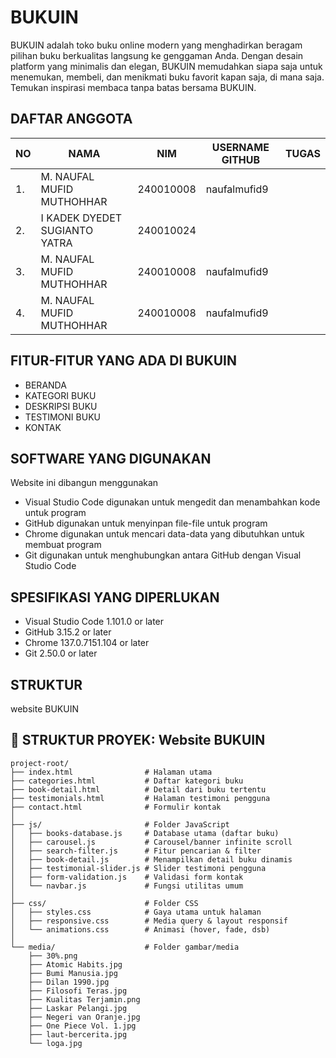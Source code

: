 # BUKUIN
BUKUIN adalah toko buku online modern yang menghadirkan beragam pilihan buku berkualitas langsung ke genggaman Anda. Dengan desain platform yang minimalis dan elegan, BUKUIN memudahkan siapa saja untuk menemukan, membeli, dan menikmati buku favorit kapan saja, di mana saja. Temukan inspirasi membaca tanpa batas bersama BUKUIN.

## DAFTAR ANGGOTA
| NO | NAMA                    | NIM | USERNAME GITHUB | TUGAS |
|----|-------------------------|-----|-----------------|-------|
|1.| M. NAUFAL MUFID MUTHOHHAR | 240010008 | naufalmufid9 | 
|2.| I KADEK DYEDET SUGIANTO YATRA | 240010024 |  |
|3.| M. NAUFAL MUFID MUTHOHHAR | 240010008 | naufalmufid9 |
|4.| M. NAUFAL MUFID MUTHOHHAR | 240010008 | naufalmufid9 |

## FITUR-FITUR YANG ADA DI BUKUIN
- BERANDA
- KATEGORI BUKU
- DESKRIPSI BUKU
- TESTIMONI BUKU
- KONTAK

## SOFTWARE YANG DIGUNAKAN
Website ini dibangun menggunakan 
- Visual Studio Code digunakan untuk mengedit dan menambahkan kode untuk program 
- GitHub digunakan untuk menyinpan file-file untuk program
- Chrome digunakan untuk mencari data-data yang dibutuhkan untuk membuat program
- Git digunakan untuk menghubungkan antara GitHub dengan Visual Studio Code

## SPESIFIKASI YANG DIPERLUKAN
- Visual Studio Code 1.101.0 or later
- GitHub 3.15.2 or later
- Chrome 137.0.7151.104 or later
- Git 2.50.0 or later

## STRUKTUR
website BUKUIN

## 📁 STRUKTUR PROYEK: Website **BUKUIN**

```
project-root/
├── index.html                # Halaman utama
├── categories.html           # Daftar kategori buku
├── book-detail.html          # Detail dari buku tertentu
├── testimonials.html         # Halaman testimoni pengguna
├── contact.html              # Formulir kontak
│
├── js/                       # Folder JavaScript
│   ├── books-database.js     # Database utama (daftar buku)
│   ├── carousel.js           # Carousel/banner infinite scroll
│   ├── search-filter.js      # Fitur pencarian & filter
│   ├── book-detail.js        # Menampilkan detail buku dinamis
│   ├── testimonial-slider.js # Slider testimoni pengguna
│   ├── form-validation.js    # Validasi form kontak
│   └── navbar.js             # Fungsi utilitas umum
│
├── css/                      # Folder CSS
│   ├── styles.css            # Gaya utama untuk halaman
│   ├── responsive.css        # Media query & layout responsif
│   └── animations.css        # Animasi (hover, fade, dsb)
│
└── media/                    # Folder gambar/media
    ├── 30%.png
    ├── Atomic Habits.jpg
    ├── Bumi Manusia.jpg
    ├── Dilan 1990.jpg
    ├── Filosofi Teras.jpg
    ├── Kualitas Terjamin.png
    ├── Laskar Pelangi.jpg
    ├── Negeri van Oranje.jpg
    ├── One Piece Vol. 1.jpg
    ├── laut-bercerita.jpg
    └── loga.jpg
```

